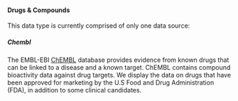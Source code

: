 #### Drugs & Compounds

This data type is currently comprised of only one data source:

##### Chembl

The EMBL-EBI [ChEMBL](https://www.ebi.ac.uk/chembl/) database provides evidence from known drugs that can be linked to a disease and a known target. ChEMBL contains compound bioactivity data against drug targets. We display the data on drugs that have been approved for marketing by the U.S Food and Drug Administration \(FDA\), in addition to some clinical candidates.

